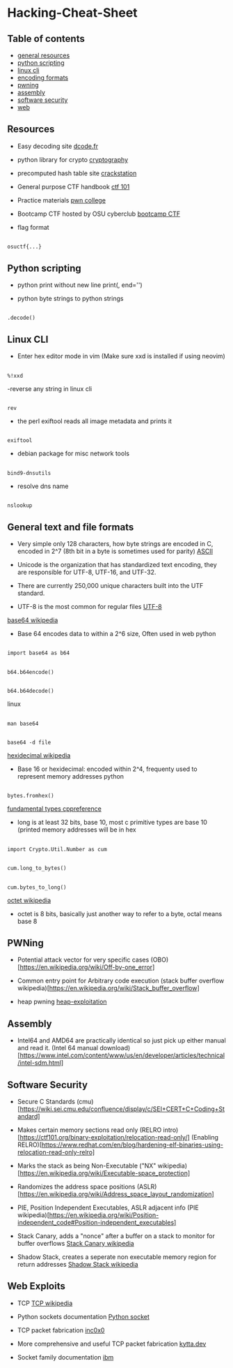 # Hacking-Cheat-Sheet

## Table of contents
- [general resources](https://github.com/Bonono63/Hacking-Cheat-Sheet/blob/main/README.md#resources)
- [python scripting](https://github.com/Bonono63/Hacking-Cheat-Sheet/blob/main/README.md#python-scripting)
- [linux cli](https://github.com/Bonono63/Hacking-Cheat-Sheet/blob/main/README.md#linux-cli)
- [encoding formats](https://github.com/Bonono63/Hacking-Cheat-Sheet/blob/main/README.md#general-text-and-file-formats)
- [pwning](https://github.com/Bonono63/Hacking-Cheat-Sheet/blob/main/README.md#pwning)
- [assembly](https://github.com/Bonono63/Hacking-Cheat-Sheet/blob/main/README.md#assembly)
- [software security](https://github.com/Bonono63/Hacking-Cheat-Sheet/blob/main/README.md#software-security)
- [web](https://github.com/Bonono63/Hacking-Cheat-Sheet/blob/main/README.md#web-exploits)

## Resources
- Easy decoding site
[dcode.fr](https://www.dcode.fr/en)

- python library for crypto
[cryptography](https://cryptography.io/en/latest/)

- precomputed hash table site
[crackstation](https://crackstation.net/)

- General purpose CTF handbook
[ctf 101](https://ctf101.org/)

- Practice materials
[pwn college](https://pwn.college/)

- Bootcamp CTF hosted by OSU cyberclub
[bootcamp CTF](https://bootcamp.osucyber.club/)

- flag format
##
    osuctf{...}

## Python scripting

- python print without new line
print(, end='')

- python byte strings to python strings
##
    .decode()

## Linux CLI

- Enter hex editor mode in vim (Make sure xxd is installed if using neovim)
##
    %!xxd

-reverse any string in linux cli
##
    rev

- the perl exiftool reads all image metadata and prints it
##
    exiftool

- debian package for misc network tools
##
    bind9-dnsutils

- resolve dns name
##
    nslookup


## General text and file formats

- Very simple only 128 characters, how byte strings are encoded in C, encoded in 2^7 (8th bit in a byte is sometimes used for parity)
[ASCII](https://en.wikipedia.org/wiki/ASCII)

- Unicode is the organization that has standardized text encoding, they are responsible for UTF-8, UTF-16, and UTF-32.
- There are currently 250,000 unique characters built into the UTF standard.
- UTF-8 is the most common for regular files
[UTF-8](https://en.wikipedia.org/wiki/UTF-8)

[base64 wikipedia](https://en.wikipedia.org/wiki/Base64)
- Base 64 encodes data to within a 2^6 size, Often used in web
python
##
    import base64 as b64
##
    b64.b64encode()
##
    b64.b64decode()
linux
##
    man base64
##
    base64 -d file

[hexidecimal wikipedia](https://en.wikipedia.org/wiki/Hexadecimal)
- Base 16 or hexidecimal: encoded within 2^4, frequenty used to represent memory addresses
python
##
    bytes.fromhex()

[fundamental types cppreference](https://en.cppreference.com/w/cpp/language/types#Modifiers)
- long is at least 32 bits, base 10, most c primitive types are base 10 (printed memory addresses will be in hex
##
    import Crypto.Util.Number as cum
##
    cum.long_to_bytes()
##
    cum.bytes_to_long()

[octet wikipedia](https://en.wikipedia.org/wiki/Octet_(computing))
- octet is 8 bits, basically just another way to refer to a byte, octal means base 8

## PWNing
- Potential attack vector for very specific cases
(OBO)[https://en.wikipedia.org/wiki/Off-by-one_error]

- Common entry point for Arbitrary code execution
(stack buffer overflow wikipedia)[https://en.wikipedia.org/wiki/Stack_buffer_overflow]

- heap pwning
[heap-exploitation](https://heap-exploitation.dhavalkapil.com/)

## Assembly
- Intel64 and AMD64 are practically identical so just pick up either manual and read it.
(Intel 64 manual download)[https://www.intel.com/content/www/us/en/developer/articles/technical/intel-sdm.html]

## Software Security

- Secure C Standards
(cmu)[https://wiki.sei.cmu.edu/confluence/display/c/SEI+CERT+C+Coding+Standard]

- Makes certain memory sections read only
(RELRO intro)[https://ctf101.org/binary-exploitation/relocation-read-only/]
(Enabling RELRO)[https://www.redhat.com/en/blog/hardening-elf-binaries-using-relocation-read-only-relro]

- Marks the stack as being Non-Executable
("NX" wikipedia)[https://en.wikipedia.org/wiki/Executable-space_protection]

- Randomizes the address space positions
(ASLR)[https://en.wikipedia.org/wiki/Address_space_layout_randomization]

- PIE, Position Independent Executables, ASLR adjacent info
(PIE wikipedia)[https://en.wikipedia.org/wiki/Position-independent_code#Position-independent_executables]

- Stack Canary, adds a "nonce" after a buffer on a stack to monitor for buffer overflows
[Stack Canary wikipedia](https://en.wikipedia.org/wiki/Buffer_overflow_protection#Canaries)

- Shadow Stack, creates a seperate non executable memory region for return addresses
[Shadow Stack wikipedia](https://en.wikipedia.org/wiki/Shadow_stack)

## Web Exploits
- TCP
[TCP wikipedia](https://en.wikipedia.org/wiki/Transmission_Control_Protocol)

- Python sockets documentation
[Python socket](https://docs.python.org/3/library/socket.html)

- TCP packet fabrication
[inc0x0](https://inc0x0.com/tcp-ip-packets-introduction/tcp-ip-packets-3-manually-create-and-send-raw-tcp-ip-packets/)

- More comprehensive and useful TCP packet fabrication
[kytta.dev](https://www.kytta.dev/blog/tcp-packets-from-scratch-in-python-3/)

- Socket family documentation
[ibm](https://www.ibm.com/docs/en/i/7.4?topic=characteristics-socket-address-family)
